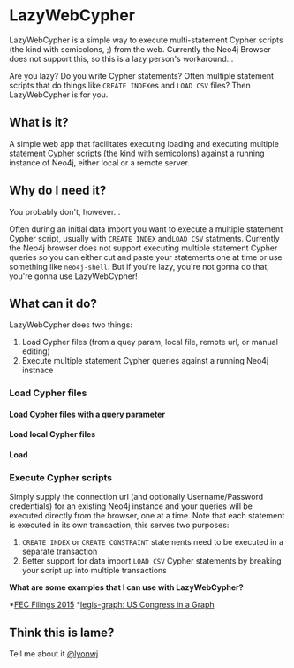 # LazyWebCypher

LazyWebCypher is a simple way to execute multi-statement Cypher scripts (the kind with semicolons, ;) from the web. Currently the Neo4j Browser does not support this, so this is a lazy person's workaround...

Are you lazy? Do you write Cypher statements? Often multiple statement scripts that do things like `CREATE INDEX`es and `LOAD CSV` files? Then LazyWebCypher is for you.

## What is it?

A simple web app that facilitates executing loading and executing multiple statement Cypher scripts (the kind with semicolons) against a running instance of Neo4j, either local or a remote server.

## Why do I need it?

You probably don't, however...

Often during an initial data import you want to execute a multiple statement Cypher script, usually with `CREATE INDEX` and`LOAD CSV` statments. Currently the Neo4j browser does not support executing multiple statement Cypher queries so you can either cut and paste your statements one at time or use something like `neo4j-shell`. But if you're lazy, you're not gonna do that, you're gonna use LazyWebCypher!

## What can it do?

LazyWebCypher does two things:

1. Load Cypher files (from a quey param, local file, remote url, or manual editing)
1. Execute multiple statement Cypher queries against a running Neo4j instnace

### Load Cypher files

#### Load Cypher files with a query parameter

#### Load local Cypher files 

#### Load 

### Execute Cypher scripts

Simply supply the connection url (and optionally Username/Password credentials) for an existing Neo4j instance and your queries will be executed directly from the browser, one at a time. Note that each statement is executed in its own transaction, this serves two purposes:

1. `CREATE INDEX` or `CREATE CONSTRAINT` statements need to be executed in a separate transaction
1. Better support for data import `LOAD CSV` Cypher statements by breaking your script up into multiple transactions


**What are some examples that I can use with LazyWebCypher?**

*[FEC Filings 2015]()
*[legis-graph: US Congress in a Graph]()

## Think this is lame?

Tell me about it [@lyonwj](https://twitter.com/lyonwj)